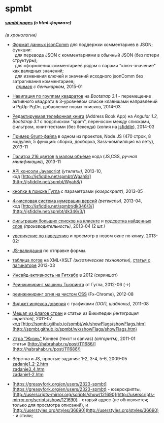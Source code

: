 spmbt
=====

##### [spmbt pages](http://spmbt.github.io/spmbt/) *(в html-формате)*

*(в хронологии)*

* [Формат данных jsonComm](https://github.com/spmbt/jsonComm) для поддержки комментариев в JSON; функции:<br>
&nbsp;&nbsp;для перевода JSON с комментариями в обычный JSON (без потери структуры);<br>
&nbsp;&nbsp;для оформления комментариев рядом с парами "ключ-значение" как валидных значений;<br>
&nbsp;&nbsp;для изменения ключей и значений исходного jsonComm без затрагивания комментариев;<br>
&nbsp;&nbsp; *[пример](http://spmbt.github.io/jsonComm/) с бенчмарком*, 2015-01
* [Навигация по группам квадратов](http://spmbt.github.io/spmbt/wk/squares.htm) на <i>Bootstrap 3.1</i> - перемещение активного квадрата в 3-уровневом списке клавишами направлений и PgUp-PgDn, добавление новых списков, 2014-03
* [Редактируемая телефонная книга](http://spmbt.github.io/spmbt/wk/angularList/listFiddle.htm) (Address Book App) на <i>Angular 1.2, Bootstrap 3.1</i> с подсписком "spam", переносом между списками, фильтром, юнит-тестами (без бекенда) (копия на [jsfiddle](http://jsfiddle.net/spmbt/hDPqV/)), 2014-03
* [Пример Grunt-файла](http://spmbt.github.io/spmbt/wk/Gruntfile.js) в одном из проектов, Node.JS (470 строк, 8 модулей, 5 функций: сборка, досборка, Sass-компиляция на лету), 2013-11
* [Палитра 216 цветов](http://jsfiddle.net/spmbt/6943a/) [в малом объёме](http://spmbt.github.io/spmbt/colorPickerMin.htm ) кода (JS,CSS, *ручная минификация*), 2013-11

* [API консоли Javascript](http://habrahabr.ru/post/198372/) *(утилиты)*, 2013-10,<br>
 код [http://jsfiddle.net/spmbt/Wgah8/](http://jsfiddle.net/spmbt/Wgah8/)

* [кнопки в поиске Гугла](https://github.com/spmbt/googleSearchExtraButtons) c параметрами *(юзерскрипт)*, 2013-05

* [4-числовая система нумерации версий](http://habrahabr.ru/post/175187/) *(регекспы)*, 2013-04,<br>
код [http://jsfiddle.net/spmbt/dk346/3/](http://jsfiddle.net/spmbt/dk346/3/)

* [фильтрация больших списков на клиенте](http://spmbt.github.io/spmbt/wk/test1-20130517.htm) и [подсветка найденных слов](http://spmbt.github.io/spmbt/wk/test2-20130517.htm) *(производительность)*, 2013-04 (2 шт.)

* [увеличение по наведению](http://jsfiddle.net/spmbt/ySjmY/1/) и просмотр в новом окне по клику, 2013-02: 
* [JS-валидация](http://jsfiddle.net/spmbt/Z3Hy4/) по отправке формы.

* [таблица логов](http://spmbt.github.io/spmbt/wk/37.20.115.43.xml) на XML+XSLT *(экзотические технологии)*, [статья о пагинаторе](http://habrahabr.ru/post/174977/) 2013-03

* [Инсайд-активность на Гитхабе](http://img221.imageshack.us/img221/800/githubactivity.png) в 2012 (скриншот)

* [Реинжиниринг машины Тьюринга](http://habrahabr.ru/post/146444/) от Гугла, 2012-06 (->)
* [реинжиниринг огня на чистом CSS](http://habrahabr.ru/post/149392/) (Fx-Chrome), 2012-08 

* [Виджет индекса доверия](http://spmbt.github.io/spmbt/wk/widgetFomIndexes.htm) с графиками *(ООП, шаблоны)*, 2011-08

* [Мешап из флагов стран](http://habrahabr.ru/post/123804/) и статьи из Википедии *(интеграция скриптов)*, 2011-07<br>
код [http://spmbt.github.io/spmbt/wk/showFlags/showFlags.htm](http://spmbt.github.io/spmbt/wk/showFlags/showFlags.htm)

* [Игра "Жизнь"](http://spmbt.github.io/spmbt/lifeConway.htm) Конвея (текст и canvas) *(алгоритм)*, 2011-01 <br>
статья [http://habrahabr.ru/post/111686/](http://habrahabr.ru/post/111686/)

* Вёрстка и JS, простые задания: 1-2, 3-4, 5-6, 2009-05<br>
[zadanie1_2-2.htm](http://spmbt.github.io/spmbt/wk/zadanie1_2-2.htm)<br>
[zadanie3_4.htm](http://spmbt.github.io/spmbt/wk/zadanie3_4.htm)<br>
[zadanie1-2.htm](http://spmbt.github.io/spmbt/wk/zadanie1-2.htm)

* [https://greasyfork.org/en/users/2323-spmbt](https://greasyfork.org/en/users/2323-spmbt) - юзерскрипты, [http://userscripts-mirror.org/scripts/show/121690](http://userscripts-mirror.org/scripts/show/121690) - старый адрес (не обновляется; только для просмотра описаний), и [http://userstyles.org/styles/36690](http://userstyles.org/styles/36690) - и стили;